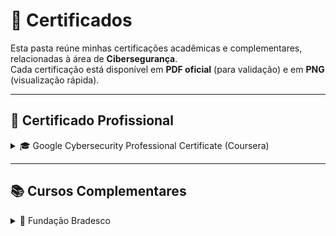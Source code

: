 # 📂 Certificados

Esta pasta reúne minhas certificações acadêmicas e complementares, relacionadas à área de **Cibersegurança**.  
Cada certificação está disponível em **PDF oficial** (para validação) e em **PNG** (visualização rápida).

---

## 📜 Certificado Profissional

<details>
<summary>🎓 Google Cybersecurity Professional Certificate (Coursera)</summary>

### Google Cybersecurity Professional Certificate (Coursera):

Certificação profissional composta por 8 cursos, cobrindo fundamentos de segurança da informação, redes, sistemas operacionais, gestão de riscos, detecção de incidentes e resposta a ameaças.

- *Certificado Profissional Completo*  
  <a href="./google-cybersecurity-professional-certificate.pdf" target="_blank">PDF</a> | <a href="./google-cybersecurity-professional-certificate.png" target="_blank">PNG</a>

### Cursos Inclusos:

1. **Foundations of Cybersecurity**  
   Conceitos básicos, funções e áreas de atuação em cibersegurança.  
   <a href="./google-foundations-cybersecurity.pdf" target="_blank">PDF</a> | <a href="./google-foundations-cybersecurity.png" target="_blank">PNG</a>

2. **Play It Safe: Manage Security Risks**  
   Gestão de riscos e aplicação de controles de segurança.  
   <a href="./google-manage-security-risks.pdf" target="_blank">PDF</a> | <a href="./google-manage-security-risks.png" target="_blank">PNG</a>

3. **Connect and Protect: Networks and Network Security**  
   Redes, protocolos e mecanismos de proteção em ambientes corporativos.  
   <a href="./google-networks-network-security.pdf" target="_blank">PDF</a> | <a href="./google-networks-network-security.png" target="_blank">PNG</a>

4. **Tools of the Trade: Linux and SQL**  
   Fundamentos de Linux, comandos de terminal e uso de SQL em segurança.  
   <a href="./google-linux-sql.pdf" target="_blank">PDF</a> | <a href="./google-linux-sql.png" target="_blank">PNG</a>

5. **Assets, Threats, and Vulnerabilities**  
   Identificação de ativos críticos, análise de ameaças e avaliação de vulnerabilidades.  
   <a href="./google-assets-threats-vulnerabilities.pdf" target="_blank">PDF</a> | <a href="./google-assets-threats-vulnerabilities.png" target="_blank">PNG</a>

6. **Sound the Alarm: Detection and Response**  
   Técnicas de monitoramento, investigação e resposta a incidentes.  
   <a href="./google-detection-response.pdf" target="_blank">PDF</a> | <a href="./google-detection-response.png" target="_blank">PNG</a>

7. **Automate Cybersecurity Tasks with Python**  
   Automação de tarefas de segurança com Python.  
   <a href="./google-python-cybersecurity.pdf" target="_blank">PDF</a> | <a href="./google-python-cybersecurity.png" target="_blank">PNG</a>

8. **Put It to Work: Prepare for Cybersecurity Jobs**  
   Preparação para entrevistas e práticas profissionais em SOC.  
   <a href="./google-job-preparation.pdf" target="_blank">PDF</a> | <a href="./google-job-preparation.png" target="_blank">PNG</a>

</details>

---

## 📚 Cursos Complementares

<details>
<summary>🏫 Fundação Bradesco</summary>

### Fundação Bradesco:

Cursos essenciais que fornecem uma base sólida em **Fundamentos de TI**, **Segurança da Informação** e **Conformidade Legal** (LGPD). Este conhecimento é crucial para entender o contexto corporativo e regulatório dos ativos a serem protegidos.

1. **Segurança em Tecnologia da Informação**  
   Práticas de defesa aplicadas à infraestrutura de TI, incluindo aspectos físicos, lógicos e humanos.  
   <a href="./bradesco-seguranca-ti.pdf" target="_blank">PDF</a> | <a href="./bradesco-seguranca-ti.png" target="_blank">PNG</a>

2. **Lei Geral de Proteção de Dados (LGPD)**  
   Conceitos e obrigações da LGPD, princípios de tratamento de dados e medidas de segurança e governança.  
   <a href="./bradesco-lgpd.pdf" target="_blank">PDF</a> | <a href="./bradesco-lgpd.png" target="_blank">PNG</a>

3. **Fundamentos de TI: Hardware e Software**  
   Noções essenciais de hardware e software para troubleshooting e avaliação de infraestrutura.  
   <a href="./bradesco-fundamentos-ti.pdf" target="_blank">PDF</a> | <a href="./bradesco-fundamentos-ti.png" target="_blank">PNG</a>

</details>
